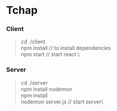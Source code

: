 # Tchap

### Client 
> cd ./client \
> npm install // to install dependencies \
> npm start // start react \

### Server

> cd ./server \
> npm install nodemon\
> npm install \
> nodemon server.js // start server\

